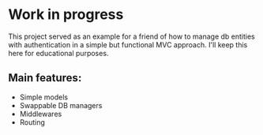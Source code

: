 # Work in progress

This project served as an example for a friend of how to manage db entities with authentication in a 
simple but functional MVC approach. I'll keep this here for educational purposes.

## Main features:
- Simple models
- Swappable DB managers
- Middlewares
- Routing